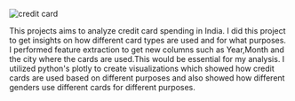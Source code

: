 ![credit card](https://github.com/Kamuthuj/credit-card-spending/assets/121629618/dd360fe7-0773-4974-85e1-60883f4d01a8)

This projects aims to analyze credit card spending in India. I did this project to get insights on how different card types are used and for what purposes. I performed feature extraction to get new columns such as Year,Month and the city where the cards are used.This would be essential for my analysis. I utilized python's plotly to create visualizations which showed how credit cards are used based on different purposes and also showed how different genders use different cards for different purposes.
